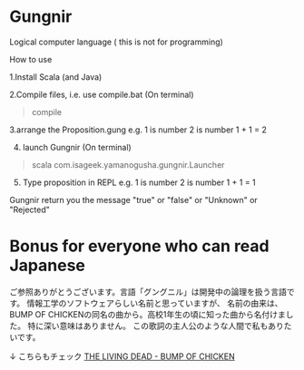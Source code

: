 # Gungnir
Logical computer language ( this is not for programming)

How to use

1.Install Scala (and Java)

2.Compile files, i.e. use compile.bat
(On terminal)
> compile

3.arrange the Proposition.gung
e.g.
1 is number
2 is number
1 + 1 = 2

4. launch Gungnir
(On terminal)
> scala com.isageek.yamanogusha.gungnir.Launcher

5. Type proposition in REPL
e.g.
1 is number
2 is number
1 + 1 = 1

Gungnir return you the message "true" or "false" or "Unknown" or "Rejected"

# Bonus for everyone who can read Japanese
ご参照ありがとうございます。言語「グングニル」は開発中の論理を扱う言語です。
情報工学のソフトウェアらしい名前と思っていますが、
名前の由来は、BUMP OF CHICKENの同名の曲から。高校1年生の頃に知った曲から名付けました。
特に深い意味はありません。
この歌詞の主人公のような人間で私もありたいです。

↓ こちらもチェック
<a href="https://www.amazon.co.jp/LIVING-DEAD-BUMP-CHICKEN/dp/B0001J0BUY/ref=pd_sbs_15_1/358-2263351-7794267?_encoding=UTF8&pd_rd_i=B0001J0BUY&pd_rd_r=06d67d2e-511c-43f0-bf11-df35d4330290&pd_rd_w=NUTb4&pd_rd_wg=191pI&pf_rd_p=74dba523-b490-4864-923d-51639f6a935f&pf_rd_r=44JJVCT3CB3S0PPKBDAR&psc=1&refRID=44JJVCT3CB3S0PPKBDAR">THE LIVING DEAD - BUMP OF CHICKEN </a>
